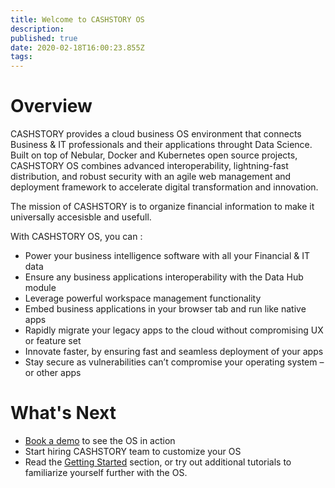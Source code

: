 ```yaml
---
title: Welcome to CASHSTORY OS
description: 
published: true
date: 2020-02-18T16:00:23.855Z
tags: 
---
```


# Overview

CASHSTORY provides a cloud business OS environment that connects Business & IT professionals and their applications throught Data Science. 
Built on top of Nebular, Docker and Kubernetes open source projects, CASHSTORY OS combines advanced interoperability, lightning-fast distribution, and robust security with an agile web management and deployment framework to accelerate digital transformation and innovation.

The mission of CASHSTORY is to organize financial information to make it universally accesisble and usefull.

With CASHSTORY OS, you can :
- Power your business intelligence software with all your Financial & IT data
- Ensure any business applications interoperability with the Data Hub module
- Leverage powerful workspace management functionality
- Embed business applications in your browser tab and run like native apps
- Rapidly migrate your legacy apps to the cloud without compromising UX or feature set
- Innovate faster, by ensuring fast and seamless deployment of your apps
- Stay secure as vulnerabilities can’t compromise your operating system – or other apps



# What's Next
- [Book a demo](https://calendly.com/jeremyravenel)  to see the OS in action
- Start hiring CASHSTORY team to customize your OS
- Read the [Getting Started](/getting_started/guide) section, or try out additional tutorials to familiarize yourself further with the OS.

